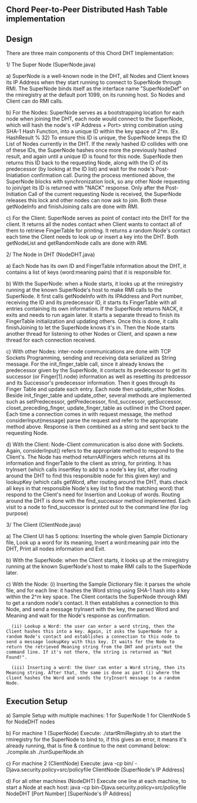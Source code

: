Chord Peer-to-Peer Distributed Hash Table implementation
----------------------------


Design
----------------------------

There are three main components of this Chord DHT Implementation:

1/ The Super Node (SuperNode.java)
 
   a) SuperNode is a well-known node in the DHT, all Nodes and Client knows its IP Address when they start running to connect to SuperNode through RMI. The SuperNode binds itself as the interface name "SuperNodeDef" on the rmiregistry at the default port 1099, on its running host. So Nodes and Client can do RMI calls.
 
   b) For the Nodes: SuperNode serves as a bootstrapping location for each node when joining the DHT, each node would connect to the SuperNode, which will hash the node's <IP Address + Port> string combination using SHA-1 Hash Function, into a unique ID within the key space of 2^m. (Ex. HashResult % 32)
   To ensure this ID is unique, the SuperNode keeps the ID List of Nodes currently in the DHT. If the newly hashed ID collides with one of these IDs, the SuperNode hashes once more the previously hashed result, and again until a unique ID is found for this node. SuperNode then returns this ID back to the requesting Node, along with the ID of its predecessor (by looking at the ID list) and wait for the node's Post-Iniatiation confirmation call.
   During the process mentioned above, the SuperNode blocks with synchronization lock, so any other Node requesting to join/get its ID is returned with "NACK" response. Only after the Post-Initiation Call of the current requesting Node is received, the SuperNode releases this lock and other nodes can now ask to join. 
   Both these getNodeInfo and finishJoining calls are done with RMI.

   c) For the Client: SuperNode serves as point of contact into the DHT for the client. It returns all the nodes contact when Client wants to contact all of them to retrieve FingerTable for printing. It returns a random Node's contact each time the Client needs to look up or insert a key into the DHT.
    Both getNodeList and getRandomNode calls are done with RMI.
    
2/ The Node in DHT (NodeDHT.java)

   a) Each Node has its own ID and FingerTable information about the DHT, it contains a list of keys (word:meaning pairs) that it is responsible for. 

   b) With the SuperNode: when a Node starts, it looks up at the rmiregistry running at the known SuperNode's host to make RMI calls to the SuperNode. It first calls getNodeInfo with its IPAddress and Port number, receiving the ID and its predecessor ID, it starts its FingerTable with all entries containing its own information. If the SuperNode returns NACK, it exits and needs to run again later. 
     It starts a separate thread to finish its FingerTable initialization and updating others. Once this is done, it calls finishJoining to let the SuperNode knows it's in. Then the Node starts another thread for listening to other Nodes or Client, and spawn a new thread for each connection received.

   c) With other Nodes: inter-node communications are done with TCP Sockets Programming, sending and receiving data serialized as String message. For the init_finger_table call, since it already knows the predecessor given by the SuperNode, it contacts its predecessor to get its successor (or Finger[1].node) information as well as resetting its predcessor and its Successor's predecessor information. Then it goes through its Finger Table and update each entry. Each node then update_other Nodes. 
    Beside init_finger_table and update_other, several methods are implemented such as setPredecessor, getPredecessor, find_successor, getSuccessor, closet_preceding_finger, update_finger_table as outlined in the Chord paper. Each time a connection comes in with request message, the method considerInput(message) parse the request and refer to the appropriate method above. Response is then combined as a string and sent back to the requesting Node.

   d) With the Client: Node-Client communication is also done with Sockets. Again, considerInput() refers to the appropriate method to respond to the Client's. The Node has method returnAllFingers which returns all its information and fingerTable to the client as string, for printing. It has tryInsert (which calls insertKey to add to a node's key list, after routing around the DHT to find this responsible node for this given key) and lookupKey (which calls getWord, after routing around the DHT, thats check all keys in that responsible Node's key list to find the matching word) that respond to the Client's need for Insertion and Lookup of words. Routing around the DHT is done with the find_successor method implemented. Each visit to a node to find_successor is printed out to the command line (for log purpose)  

3/ The Client (ClientNode.java)

   a) The Client UI has 5 options: Inserting the whole given Sample Dictionary file, Look up a word for its meaning, Insert a word:meaning pair into the DHT, Print all nodes information and Exit. 	

   b) With the SuperNode: when the Client starts, it looks up at the rmiregistry running at the known SuperNode's host to make RMI calls to the SuperNode later.

   c) With the Node:
      (i) Inserting the Sample Dictionary file: it parses the whole file, and for each line: it hashes the Word string using SHA-1 hash into a key within the 2^m key space. The Client contacts the SuperNode through RMI to get a random node's contact. It then establishes a connection to this Node, and send a message tryInsert with the key, the parsed Word and Meaning and wait for the Node's response as confirmation.
   
      (ii) Lookup a Word: the user can enter a word string, then the Client hashes this into a key. Again, it asks the SuperNode for a random Node's contact and establishes a connection to this node to send a message lookupKey with this key. It waits for the Node to return the retrieved Meaning string from the DHT and prints out the command line. If it's not there, the string is returned as "Not Found!".
    
      (iii) Inserting a word: the User can enter a Word string, then its Meaning string. After that, the same is done as part (i) where the client hashes the Word and sends the tryInsert message to a random Node.


Execution Setup
----------------------------

   a) Sample Setup with multiple machines:
   	1 for SuperNode 
	1 for ClientNode
	5 for NodeDHT nodes 

   b) For machine 1 (SuperNode)
   Execute:
    ./startRmiRegistry.sh
   to start the rmiregistry for the SuperNode to bind to, if this gives an error, it means it's already running, that is fine & continue to the next command below:
    ./compile.sh
    ./runSuperNode.sh

   c) For machine 2 (ClientNode)
   Execute:
    java -cp bin/ -Djava.security.policy=src/policyfile ClientNode [SuperNode's IP Address]

   d) For all other machines (NodeDHT)
   Execute one line at each machine, to start a Node at each host:
    java -cp bin-Djava.security.policy=src/policyfile NodeDHT [Port Number] [SuperNode's IP Address]

